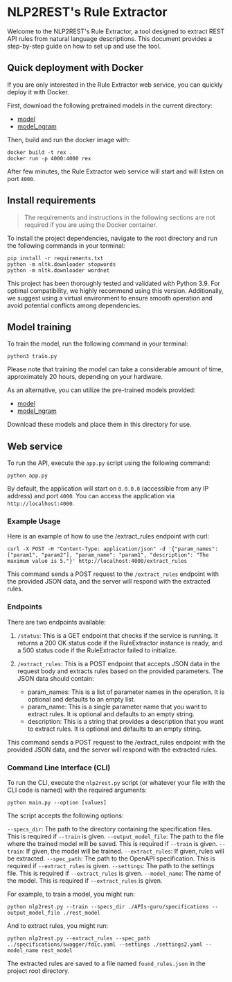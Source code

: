 # NLP2REST's Rule Extractor

Welcome to the NLP2REST's Rule Extractor, a tool designed to extract REST API rules from natural language descriptions. This document provides a step-by-step guide on how to set up and use the tool.

## Quick deployment with Docker

If you are only interested in the Rule Extractor web service, you can quickly deploy it with Docker.

First, download the following pretrained models in the current directory:
- [model](https://drive.google.com/file/d/1-jawBqo3c3eMRkXF8Y73oLEFNSOphbpF/view?usp=share_link)
- [model_ngram](https://drive.google.com/file/d/1j1XA1dufDgqSkIGlQn97-WeKElaL8708/view?usp=share_link)

Then, build and run the docker image with:
```
docker build -t rex .
docker run -p 4000:4000 rex
```

After few minutes, the Rule Extractor web service will start and will listen on port `4000`.


## Install requirements

> The requirements and instructions in the following sections are not required if you are using the Docker container.

To install the project dependencies, navigate to the root directory and run the following commands in your terminal:

```
pip install -r requirements.txt
python -m nltk.downloader stopwords
python -m nltk.downloader wordnet
```

This project has been thoroughly tested and validated with Python 3.9. For optimal compatibility, we highly recommend using this version. Additionally, we suggest using a virtual environment to ensure smooth operation and avoid potential conflicts among dependencies.

## Model training

To train the model, run the following command in your terminal:

```
python3 train.py
```

Please note that training the model can take a considerable amount of time, approximately 20 hours, depending on your hardware.

As an alternative, you can utilize the pre-trained models provided:

- [model](https://drive.google.com/file/d/1-jawBqo3c3eMRkXF8Y73oLEFNSOphbpF/view?usp=share_link)
- [model_ngram](https://drive.google.com/file/d/1j1XA1dufDgqSkIGlQn97-WeKElaL8708/view?usp=share_link)

Download these models and place them in this directory for use.

## Web service

To run the API, execute the `app.py` script using the following command:

```
python app.py
```

By default, the application will start on `0.0.0.0` (accessible from any IP address) and port `4000`. You can access the application via `http://localhost:4000`.

### Example Usage

Here is an example of how to use the /extract_rules endpoint with curl:

```
curl -X POST -H "Content-Type: application/json" -d '{"param_names": ["param1", "param2"], "param_name": "param1", "description": "The maximum value is 5."}' http://localhost:4000/extract_rules
```

This command sends a POST request to the `/extract_rules` endpoint with the provided JSON data, and the server will respond with the extracted rules.

### Endpoints

There are two endpoints available:

1. `/status`: This is a GET endpoint that checks if the service is running. It returns a 200 OK status code if the RuleExtractor instance is ready, and a 500 status code if the RuleExtractor failed to initialize.

2. `/extract_rules`: This is a POST endpoint that accepts JSON data in the request body and extracts rules based on the provided parameters. The JSON data should contain:
   - param_names: This is a list of parameter names in the operation. It is optional and defaults to an empty list.
   - param_name: This is a single parameter name that you want to extract rules. It is optional and defaults to an empty string.
   - description: This is a string that provides a description that you want to extract rules. It is optional and defaults to an empty string.

This command sends a POST request to the /extract_rules endpoint with the provided JSON data, and the server will respond with the extracted rules.

### Command Line Interface (CLI)

To run the CLI, execute the `nlp2rest.py` script (or whatever your file with the CLI code is named) with the required arguments:

```
python main.py --option [values]
```

The script accepts the following options:

`--specs_dir`: The path to the directory containing the specification files. This is required if `--train` is given.
`--output_model_file`: The path to the file where the trained model will be saved. This is required if `--train` is given.
`--train`: If given, the model will be trained.
`--extract_rules`: If given, rules will be extracted.
`--spec_path`: The path to the OpenAPI specification. This is required if `--extract_rules` is given.
`--settings`: The path to the settings file. This is required if `--extract_rules` is given.
`--model_name`: The name of the model. This is required if `--extract_rules` is given.

For example, to train a model, you might run:

```
python nlp2rest.py --train --specs_dir ./APIs-guru/specifications --output_model_file ./rest_model
```

And to extract rules, you might run:

```
python nlp2rest.py --extract_rules --spec_path ../specifications/swagger/fdic.yaml --settings ./settings2.yaml --model_name rest_model
```

The extracted rules are saved to a file named `found_rules.json` in the project root directory.
